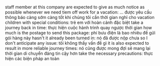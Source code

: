staff member at this company are expected to give as much notice as possible whenever we need tiem off work for a vacation: ... được yêu cầu thông báo càng sớm càng tốt khi chúng tôi cần thời gian nghỉ cho vacation
children with special conditions: trẻ em với hoàn cảnh đặc biệt
take a journey back in time: thực hiện cuộc hành trình quay ngược thời gian
how much is the postage to send this package: phí bưu điện là bao nhiêu để gửi gói hàng này
hasn't it already been turned in: nó đã được nộp chưa
so I don't anticipate any issue: tôi không thấy vấn đề gì
it is also expected to result in more reliable journey times: nó cũng được mong đợi sẽ mang lại thời gian di chuyển đáng tin cậy hơn
take the necessary precautions: thực hiện các biện pháp an toàn

